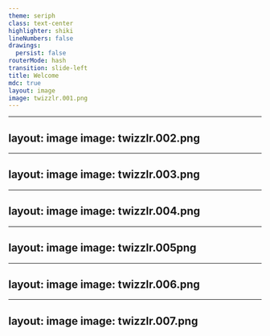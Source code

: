 ```yaml
---
theme: seriph
class: text-center
highlighter: shiki
lineNumbers: false
drawings:
  persist: false
routerMode: hash
transition: slide-left
title: Welcome
mdc: true
layout: image
image: twizzlr.001.png
---
```


---
layout: image
image: twizzlr.002.png
---

---
layout: image
image: twizzlr.003.png
---

---
layout: image
image: twizzlr.004.png
---

---
layout: image
image: twizzlr.005png
---

---
layout: image
image: twizzlr.006.png
---

---
layout: image
image: twizzlr.007.png
---